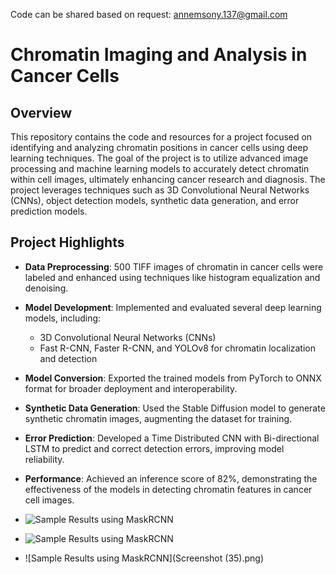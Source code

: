 
Code can be shared based  on request: annemsony.137@gmail.com
# Chromatin Imaging and Analysis in Cancer Cells

## Overview
This repository contains the code and resources for a project focused on identifying and analyzing chromatin positions in cancer cells using deep learning techniques. The goal of the project is to utilize advanced image processing and machine learning models to accurately detect chromatin within cell images, ultimately enhancing cancer research and diagnosis. The project leverages techniques such as 3D Convolutional Neural Networks (CNNs), object detection models, synthetic data generation, and error prediction models.

## Project Highlights
- **Data Preprocessing**: 500 TIFF images of chromatin in cancer cells were labeled and enhanced using techniques like histogram equalization and denoising.
- **Model Development**: Implemented and evaluated several deep learning models, including:
  - 3D Convolutional Neural Networks (CNNs)
  - Fast R-CNN, Faster R-CNN, and YOLOv8 for chromatin localization and detection
- **Model Conversion**: Exported the trained models from PyTorch to ONNX format for broader deployment and interoperability.
- **Synthetic Data Generation**: Used the Stable Diffusion model to generate synthetic chromatin images, augmenting the dataset for training.
- **Error Prediction**: Developed a Time Distributed CNN with Bi-directional LSTM to predict and correct detection errors, improving model reliability.
- **Performance**: Achieved an inference score of 82%, demonstrating the effectiveness of the models in detecting chromatin features in cancer cell images.

- ![Sample Results using MaskRCNN](output_1.11.22_SPP_Fov1_1_NDTiffStack.tif_last_overlay.png)
- ![Sample Results using MaskRCNN](output_1.11.22_SPP_Fov8_1_NDTiffStack.tif_1_overlay.png)
-  ![Sample Results using MaskRCNN](Screenshot (35).png)


